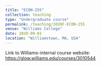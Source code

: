 ```yaml
---
title: "ECON-255"
collection: teaching
type: "Undergraduate course"
permalink: /teaching/2020F-ECON-255
venue: "Williams College"
date: 2020-09-01
location: "Williamstown, MA, USA"
---
```


Link to Williams-internal course website: https://glow.williams.edu/courses/3010544


